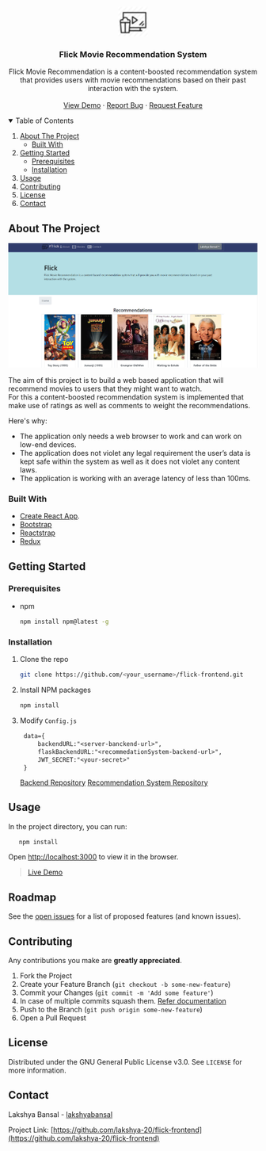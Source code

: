 <br />
<p align="center">
  <a href="https://github.com/lakshya-20/flick-frontend">
    <img src="public/logo.png" alt="Logo" width="60" height="60">
  </a>

  <h3 align="center">Flick Movie Recommendation System</h3>

  <p align="center">
    Flick Movie Recommendation is a content-boosted recommendation system that provides users with movie recommendations based on their past interaction with the system.
    <br />
    <br />
    <a href="https://flick-frontend.herokuapp.com/">View Demo</a>
    ·
    <a href="https://github.com/lakshya-20/flick-frontend/issues">Report Bug</a>
    ·
    <a href="https://github.com/lakshya-20/flick-frontend/issues">Request Feature</a>
  </p>
</p>



<!-- TABLE OF CONTENTS -->
<details open="open">
  <summary>Table of Contents</summary>
  <ol>
    <li>
      <a href="#about-the-project">About The Project</a>
      <ul>
        <li><a href="#built-with">Built With</a></li>
      </ul>
    </li>
    <li>
      <a href="#getting-started">Getting Started</a>
      <ul>
        <li><a href="#prerequisites">Prerequisites</a></li>
        <li><a href="#installation">Installation</a></li>
      </ul>
    </li>
    <li><a href="#usage">Usage</a></li>
    <li><a href="#contributing">Contributing</a></li>
    <li><a href="#license">License</a></li>
    <li><a href="#contact">Contact</a></li>
  </ol>
</details>



<!-- ABOUT THE PROJECT -->
## About The Project

<a href="https://github.com/lakshya-20/flick-frontend">
    <img src="public/demo1.png" alt="demo">
</a>

The aim of this project is to build a web based application that will recommend movies to users that they might want to watch.
<br>
For this a content-boosted recommendation system is implemented that make use of ratings as well as comments to weight the recommendations. 

Here's why:
* The application only needs a web browser to work and can work on low-end devices.
* The application does not violet any legal requirement the user’s data is kept safe within the system as well as it does not violet any content laws.
* The application is working with an average latency of less than 100ms.


### Built With

* [Create React App](https://github.com/facebook/create-react-app).
* [Bootstrap](https://getbootstrap.com)
* [Reactstrap](https://reactstrap.github.io/)
* [Redux](https://redux.js.org/)



<!-- GETTING STARTED -->
## Getting Started

### Prerequisites

* npm
  ```sh
  npm install npm@latest -g
  ```

### Installation

1. Clone the repo
   ```sh
   git clone https://github.com/<your_username>/flick-frontend.git
   ```
2. Install NPM packages
   ```sh
   npm install
   ```
3. Modify `Config.js`
   ```JS
    data={
        backendURL:"<server-banckend-url>",
        flaskBackendURL:"<recommedationSystem-backend-url>",
        JWT_SECRET:"<your-secret>"  
    }
   ```
   [Backend Repository](https://github.com/lakshya-20/flick-backend) 
   [Recommendation System Repository](https://github.com/lakshya-20/flick)
   

<!-- USAGE EXAMPLES -->
## Usage

In the project directory, you can run:
```sh
   npm install
```
Open [http://localhost:3000](http://localhost:3000) to view it in the browser.

> [Live Demo](https://flick-frontend.herokuapp.com/)

<!-- ROADMAP -->
## Roadmap

See the [open issues](https://github.com/lakshya-20/flick-frontend/issues) for a list of proposed features (and known issues).



<!-- CONTRIBUTING -->
## Contributing
Any contributions you make are **greatly appreciated**.

1. Fork the Project
2. Create your Feature Branch (`git checkout -b some-new-feature`)
3. Commit your Changes (`git commit -m 'Add some feature'`)
4. In case of multiple commits squash them. [Refer documentation](https://www.internalpointers.com/post/squash-commits-into-one-git)
5. Push to the Branch (`git push origin some-new-feature`)
6. Open a Pull Request 



<!-- LICENSE -->
## License

Distributed under the GNU General Public License v3.0. See `LICENSE` for more information.

<!-- CONTACT -->
## Contact

Lakshya Bansal - [lakshyabansal](https://www.linkedin.com/in/lakshyabansal/) 

Project Link: [https://github.com/lakshya-20/flick-frontend](https://github.com/lakshya-20/flick-frontend)

